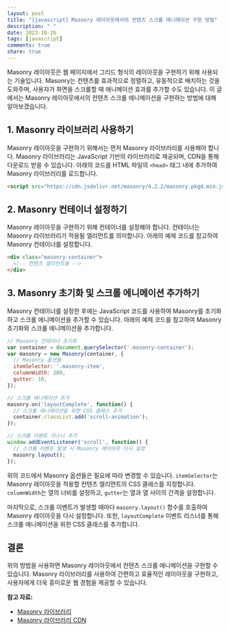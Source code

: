 ```yaml
---
layout: post
title: "[javascript] Masonry 레이아웃에서의 컨텐츠 스크롤 에니메이션 구현 방법"
description: " "
date: 2023-10-26
tags: [javascript]
comments: true
share: true
---
```


Masonry 레이아웃은 웹 페이지에서 그리드 형식의 레이아웃을 구현하기 위해 사용되는 기술입니다. Masonry는 컨텐츠를 효과적으로 정렬하고, 유동적으로 배치하는 것을 도와주며, 사용자가 화면을 스크롤할 때 애니메이션 효과를 추가할 수도 있습니다. 이 글에서는 Masonry 레이아웃에서의 컨텐츠 스크롤 에니메이션을 구현하는 방법에 대해 알아보겠습니다.

## 1. Masonry 라이브러리 사용하기

Masonry 레이아웃을 구현하기 위해서는 먼저 Masonry 라이브러리를 사용해야 합니다. Masonry 라이브러리는 JavaScript 기반의 라이브러리로 제공되며, CDN을 통해 다운로드 받을 수 있습니다. 아래의 코드를 HTML 파일의 `<head>` 태그 내에 추가하여 Masonry 라이브러리를 로드합니다.

```html
<script src="https://cdn.jsdelivr.net/masonry/4.2.2/masonry.pkgd.min.js"></script>
```

## 2. Masonry 컨테이너 설정하기

Masonry 레이아웃을 구현하기 위해 컨테이너를 설정해야 합니다. 컨테이너는 Masonry 라이브러리가 적용될 엘리먼트를 의미합니다. 아래의 예제 코드를 참고하여 Masonry 컨테이너를 설정합니다.

```html
<div class="masonry-container">
  <!-- 컨텐츠 엘리먼트들 -->
</div>
```

## 3. Masonry 초기화 및 스크롤 에니메이션 추가하기

Masonry 컨테이너를 설정한 후에는 JavaScript 코드를 사용하여 Masonry를 초기화하고 스크롤 에니메이션을 추가할 수 있습니다. 아래의 예제 코드를 참고하여 Masonry 초기화와 스크롤 에니메이션을 추가합니다.

```javascript
// Masonry 컨테이너 초기화
var container = document.querySelector('.masonry-container');
var masonry = new Masonry(container, {
  // Masonry 옵션들
  itemSelector: '.masonry-item',
  columnWidth: 200,
  gutter: 10,
});

// 스크롤 에니메이션 추가
masonry.on('layoutComplete', function() {
  // 스크롤 애니메이션을 위한 CSS 클래스 추가
  container.classList.add('scroll-animation');
});

// 스크롤 이벤트 리스너 추가
window.addEventListener('scroll', function() {
  // 스크롤 이벤트 발생 시 Masonry 레이아웃 다시 설정
  masonry.layout();
});
```

위의 코드에서 Masonry 옵션들은 필요에 따라 변경할 수 있습니다. `itemSelector`는 Masonry 레이아웃을 적용할 컨텐츠 엘리먼트의 CSS 클래스를 지정합니다. `columnWidth`는 열의 너비를 설정하고, `gutter`는 열과 열 사이의 간격을 설정합니다.

마지막으로, 스크롤 이벤트가 발생할 때마다 `masonry.layout()` 함수를 호출하여 Masonry 레이아웃을 다시 설정합니다. 또한, `layoutComplete` 이벤트 리스너를 통해 스크롤 애니메이션을 위한 CSS 클래스를 추가합니다.

## 결론

위의 방법을 사용하면 Masonry 레이아웃에서 컨텐츠 스크롤 에니메이션을 구현할 수 있습니다. Masonry 라이브러리를 사용하여 간편하고 효율적인 레이아웃을 구현하고, 사용자에게 더욱 흥미로운 웹 경험을 제공할 수 있습니다.

**참고 자료:**

- [Masonry 라이브러리](https://masonry.desandro.com/)
- [Masonry 라이브러리 CDN](https://www.jsdelivr.com/package/npm/masonry)